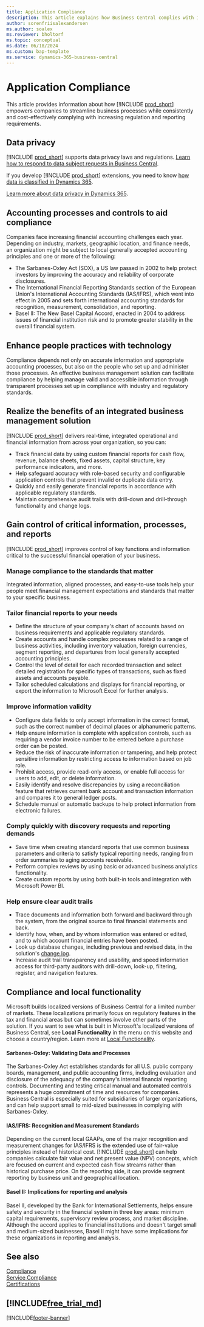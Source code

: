 ```yaml
---
title: Application Compliance
description: This article explains how Business Central complies with international financial reporting standards, local functionality, and privacy laws and regulations.
author: sorenfriisalexandersen
ms.author: soalex
ms.reviewer: bholtorf
ms.topic: conceptual
ms.date: 06/18/2024
ms.custom: bap-template
ms.service: dynamics-365-business-central
---
```


# Application Compliance

This article provides information about how [!INCLUDE [prod_short](../includes/prod_short.md)] empowers companies to streamline business processes while consistently and cost-effectively complying with increasing regulation and reporting requirements.

## Data privacy

[!INCLUDE [prod_short](../includes/prod_short.md)] supports data privacy laws and regulations. [Learn how to respond to data subject requests in Business Central](../admin-responding-to-requests-about-personal-data.md).

If you develop [!INCLUDE [prod_short](../includes/prod_short.md)] extensions, you need to know [how data is classified in Dynamics 365](/dynamics365/business-central/dev-itpro/developer/devenv-classifying-data).

[Learn more about data privacy in Dynamics 365](https://privacy.microsoft.com/en-us/privacystatement).

## Accounting processes and controls to aid compliance

Companies face increasing financial accounting challenges each year. Depending on industry, markets, geographic location, and finance needs, an organization might be subject to local generally accepted accounting principles<!--note from editor: I assume that "local" means that you're not talking about the standard adopted by the SEC in the US. If this is true, you don't want to use the abbreviation because GAAP is an actual standard, which will need to be spelled out with title caps at first mention.--> and one or more of the following:

- The Sarbanes-Oxley Act (SOX), a US law passed in 2002 to help protect investors by improving the accuracy and reliability of corporate disclosures.
- The International Financial Reporting Standards section of the European Union's International Accounting Standards (IAS/IFRS), which went into effect in 2005 and sets forth international accounting standards for recognition, measurement, consolidation, and reporting.
- Basel II: The New Basel Capital Accord, enacted in 2004 to address issues of financial institution risk and to promote greater stability in the overall financial system.

## Enhance people practices with technology

Compliance depends not only on accurate information and appropriate accounting processes, but also on the people who set up and administer those processes. An effective business management solution can facilitate compliance by helping manage valid and accessible information through transparent processes set up in compliance with industry and regulatory standards.

## Realize the benefits of an integrated business management solution

[!INCLUDE [prod_short](../includes/prod_short.md)] delivers real-time, integrated operational and financial information from across your organization, so you can:

- Track financial data by using custom financial reports for cash flow, revenue, balance sheets, fixed assets, capital structure, key performance indicators, and more.
- Help safeguard accuracy with role-based security and configurable application controls that prevent invalid or duplicate data entry.
- Quickly and easily generate financial reports in accordance with applicable regulatory standards.
- Maintain comprehensive audit trails with drill-down and drill-through functionality and change logs.

## Gain control of critical information, processes, and reports

[!INCLUDE [prod_short](../includes/prod_short.md)] improves control of key functions and information critical to the successful financial operation of your business.

### Manage compliance to the standards that matter

Integrated information, aligned processes, and easy-to-use tools help your people meet financial management expectations and standards that matter to your specific business.

### Tailor financial reports to your needs

- Define the structure of your company's chart of accounts based on business requirements and applicable regulatory standards.
- Create accounts and handle complex processes related to a range of business activities, including inventory valuation, foreign currencies, segment reporting, and departures from local generally accepted accounting principles.
- Control the level of detail for each recorded transaction and select detailed registration for specific types of transactions, such as fixed assets and accounts payable.
- Tailor scheduled calculations and displays for financial reporting, or export the information to Microsoft Excel for further analysis.

### Improve information validity

- Configure data fields to only accept information in the correct format, such as the correct number of decimal places or alphanumeric patterns.
- Help ensure information is complete with application controls, such as requiring a vendor invoice number to be entered before a purchase order can be posted.
- Reduce the risk of inaccurate information or tampering, and help protect sensitive information by restricting access to information based on job role.
- Prohibit access, provide read-only access, or enable full access for users to add, edit, or delete information.
- Easily identify and resolve discrepancies by using a reconciliation feature that retrieves current bank account and transaction information and compares it to general ledger posts.
- Schedule manual or automatic backups to help protect information from electronic failures.

### Comply quickly with discovery requests and reporting demands

- Save time when creating standard reports that use common business parameters and criteria to satisfy typical reporting needs, ranging from order summaries to aging accounts receivable.
- Perform complex reviews by using basic or advanced business analytics functionality.
- Create custom reports by using both built-in tools and integration with Microsoft Power BI.

### Help ensure clear audit trails

- Trace documents and information both forward and backward through the system, from the original source to final financial statements and back.
- Identify how, when, and by whom information was entered or edited, and to which account financial entries have been posted.
- Look up database changes, including previous and revised data, in the solution's [change log](../across-log-changes.md).
- Increase audit trail transparency and usability, and speed information access for third-party auditors with drill-down, look-up, filtering, register, and navigation features.

## Compliance and local functionality

Microsoft builds localized versions of Business Central for a limited number of markets. These localizations primarily focus on regulatory features in the tax and financial areas but can sometimes involve other parts of the solution. If you want to see what is built in Microsoft's localized versions of Business Central, see **Local Functionality** in the menu on this website and choose a country/region. Learn more at [Local Functionality](../about-localization.md).  

<!--note from editor: The Note format doesn't work for the following paragraphs. If you think the H3 tags don't look different enough from the H2, you can find an acceptable workaround in the Docs Contributor Guide https://review.learn.microsoft.com/en-us/help/contribute/text-formatting-guidelines?branch=main#using-h4-headings-in-place-of-h3-headings.-->

#### Sarbanes-Oxley: Validating Data and Processes
 
The Sarbanes-Oxley Act establishes standards for all U.S. public company boards, management, and public accounting firms, including evaluation and disclosure of the adequacy of the company's internal financial reporting controls. Documenting and testing critical manual and automated controls represents a huge commitment of time and resources for companies. Business Central is especially suited for subsidiaries of larger organizations, and can help support small to mid-sized businesses in complying with Sarbanes-Oxley.

#### IAS/IFRS: Recognition and Measurement Standards
  
Depending on the current local GAAPs, one of the major recognition and measurement changes for IAS/IFRS is the extended use of fair-value principles instead of historical cost. [!INCLUDE [prod_short](../includes/prod_short.md)] can help companies calculate fair value and net present value (NPV) concepts, which are focused on current and expected cash flow streams rather than historical purchase price. On the reporting side, it can provide segment reporting by business unit and geographical location.

#### Basel II: Implications for reporting and analysis

Basel II, developed by the Bank for International Settlements, helps ensure safety and security in the financial system in three key areas: minimum capital requirements, supervisory review process, and market discipline. Although the accord applies to financial institutions and doesn't target small and medium-sized businesses, Basel II might have some implications for these organizations in reporting and analysis.

## See also

[Compliance](compliance-overview.md)  
[Service Compliance](compliance-service-compliance.md)  
[Certifications](compliance-certifications.md)  

## [!INCLUDE[free_trial_md](../includes/free_trial_md.md)]  

[!INCLUDE[footer-banner](../includes/footer-banner.md)]
